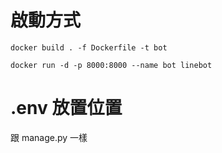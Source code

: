 # 啟動方式
```
docker build . -f Dockerfile -t bot

docker run -d -p 8000:8000 --name bot linebot
```

# .env 放置位置
跟 manage.py 一樣